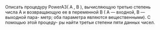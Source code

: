  Описать процедуру PowerA3( A , B ), вычисляющую третью степень числа
 A и возвращающую ее в переменной B ( A — входной, B — выходной пара-
 метр; оба параметра являются вещественными). С помощью этой процеду-
 ры найти третьи степени пяти данных чисел.

